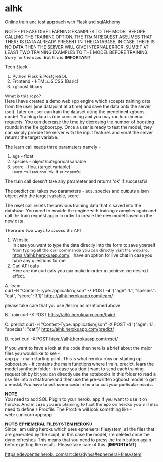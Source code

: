 # alhk
Online train and test approach with Flask and sqlAlchemy  

NOTE - PLEASE GIVE LEARNING EXAMPLES TO THE MODEL BEFORE CALLING THE TRAINING OPTION. THE TRAIN REQUEST ASSUMES THAT THERE IS DATA ALREADY PRESENT IN THE DATABASE. IN CASE THERE IS NO DATA THEN THE SERVER WILL GIVE INTERNAL ERROR. SUMBIT AT LEAST TWO TRAINING EXAMPLES TO THE MODEL BEFORE TRAINING. Sorry for the caps. But this is **IMPORTANT**  

Tech Stack -  
1. Python Flask & PostgreSQL  
2. Frontend - HTML/JS/CSS (Basic)  
3. xgboost library 

What is this repo?  
Here I have created a demo web app engine which accepts training data from the user (one datapoint at a time) and save the data onto the server (sql). Later on user can train the dataset using the predefined xgboost model. Training data is time consuming and you may run into timeout requests. You can decrease the time by decresing the number of boosting rounds in the file xgboost.py. Once a user is ready to test the model, they can simply provide the server with the input features and voila! the server returns the target variable.  

The learn call needs three parameters namely -  
1. age - float  
2. species - object/categorical variable  
3. score - float (target variable)  
learn call returns 'ok' if successful  

The train call doesn't take any parameter and returns 'ok' if successful  

The predict call takes two parameters - age, species and outputs a json object with the target variable, score  

The reset call resets the previous training data that is saved into the database. You need to provide the engine with training examples again and call the train request again in order to create the new model based on the new data.  


There are two ways to access the API  
1. Website  
In case you want to type the data directly into the form to save yourself from typing all the curl commands you can directly visit the website: https://alhk.herokuapp.com/. I have an option for live chat in case you have any questions for me.  
2. Curl API calls  
Here are the curl calls you can make in order to achieve the desired effect. 


A. learn  
curl -H "Content-Type: application/json" -X POST -d '{"age": 1.1, "species": "cat", "score": 3.1}' https://alhk.herokuapp.com/learn/

please take care that you use /learn/ as mentioned above

B. train
curl -X POST https://alhk.herokuapp.com/train/

C. predict
curl -H "Content-Type: application/json" -X POST -d '{"age": 1.1, "species": "cat"}' https://alhk.herokuapp.com/predict/

D. reset
curl -X POST https://alhk.herokuapp.com/reset/  

If you want to have a look at the code then here is a brief about the major files you would like to see -  
app.py - main starting point. This is what heroku runs on starting up
xgboost.py - it contains the main functions where I train, predict, learn the model
synthetic folder - in case you don't want to send each training request bit by bit you can directly use the notebooks in this folder to read a csv file into a dataframe and then use the pre-written xgboost model to get a model. You have to edit some code in here to suit your particular needs. 

**NOTE**  
You need to add SQL Plugin to your heroku app if you want to use it on heroku. And in case you are planning to host the app on heroku you will also need to define a Procfile. The Procfile will look something like -  
web: gunicorn app:app  

**NOTE: EPHEMERAL FILESYSTEM HEROKU**  
Since I am using heroku which uses ephemeral filesystem, all the files that are generated by the script, in this case the model, are deleted once the dyno refreshes. This means that you need to press the train button again before getting the results. Please take care of this. [**IMPORTANT**]  

https://devcenter.heroku.com/articles/dynos#ephemeral-filesystem




